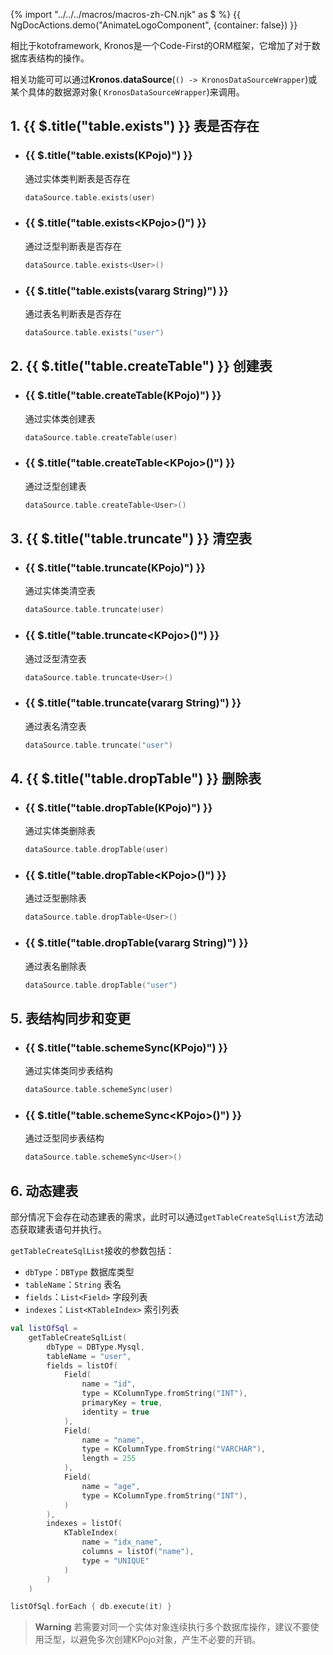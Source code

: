 {% import "../../../macros/macros-zh-CN.njk" as $ %}
{{ NgDocActions.demo("AnimateLogoComponent", {container: false}) }}

相比于kotoframework, Kronos是一个Code-First的ORM框架，它增加了对于数据库表结构的操作。

相关功能可可以通过**Kronos.dataSource**(`() -> KronosDataSourceWrapper`)或某个具体的数据源对象(
`KronosDataSourceWrapper`)来调用。

## 1. {{ $.title("table.exists") }} 表是否存在

- ### {{ $.title("table.exists(KPojo)") }}

  通过实体类判断表是否存在

  ```kotlin
  dataSource.table.exists(user)
  ```

- ### {{ $.title("table.exists&lt;KPojo&gt;()") }}

  通过泛型判断表是否存在

   ```kotlin
   dataSource.table.exists<User>()
   ```

- ### {{ $.title("table.exists(vararg String)") }}

  通过表名判断表是否存在

   ```kotlin
   dataSource.table.exists("user")
   ```

## 2. {{ $.title("table.createTable") }} 创建表

- ### {{ $.title("table.createTable(KPojo)") }}

  通过实体类创建表

   ```kotlin
   dataSource.table.createTable(user)
   ```

- ### {{ $.title("table.createTable&lt;KPojo&gt;()") }}

  通过泛型创建表

   ```kotlin
   dataSource.table.createTable<User>()
   ```

## 3. {{ $.title("table.truncate") }} 清空表

- ### {{ $.title("table.truncate(KPojo)") }}

  通过实体类清空表

   ```kotlin
   dataSource.table.truncate(user)
   ```

- ### {{ $.title("table.truncate&lt;KPojo&gt;()") }}

  通过泛型清空表

   ```kotlin
   dataSource.table.truncate<User>()
   ```

- ### {{ $.title("table.truncate(vararg String)") }}

  通过表名清空表

   ```kotlin
   dataSource.table.truncate("user")
   ```

## 4. {{ $.title("table.dropTable") }} 删除表

- ### {{ $.title("table.dropTable(KPojo)") }}

  通过实体类删除表

   ```kotlin
   dataSource.table.dropTable(user)
   ```

- ### {{ $.title("table.dropTable&lt;KPojo&gt;()") }}

  通过泛型删除表

    ```kotlin
    dataSource.table.dropTable<User>()
    ```

- ### {{ $.title("table.dropTable(vararg String)") }}

  通过表名删除表

    ```kotlin
    dataSource.table.dropTable("user")
    ```

## 5. 表结构同步和变更

- ### {{ $.title("table.schemeSync(KPojo)") }}

  通过实体类同步表结构

   ```kotlin
   dataSource.table.schemeSync(user)
   ```

- ### {{ $.title("table.schemeSync&lt;KPojo&gt;()") }}

  通过泛型同步表结构

     ```kotlin
     dataSource.table.schemeSync<User>()
     ```

## 6. 动态建表

部分情况下会存在动态建表的需求，此时可以通过`getTableCreateSqlList`方法动态获取建表语句并执行。

`getTableCreateSqlList`接收的参数包括：

- `dbType`：`DBType` 数据库类型
- `tableName`：`String` 表名
- `fields`：`List<Field>` 字段列表
- `indexes`：`List<KTableIndex>` 索引列表

```kotlin name="demo" icon="kotlin" {2,31}
val listOfSql =
    getTableCreateSqlList(
        dbType = DBType.Mysql,
        tableName = "user",
        fields = listOf(
            Field(
                name = "id",
                type = KColumnType.fromString("INT"),
                primaryKey = true,
                identity = true
            ),
            Field(
                name = "name",
                type = KColumnType.fromString("VARCHAR"),
                length = 255
            ),
            Field(
                name = "age",
                type = KColumnType.fromString("INT"),
            )
        ),
        indexes = listOf(
            KTableIndex(
                name = "idx_name",
                columns = listOf("name"),
                type = "UNIQUE"
            )
        )
    )

listOfSql.forEach { db.execute(it) }
```

> **Warning**
> 若需要对同一个实体对象连续执行多个数据库操作，建议不要使用泛型，以避免多次创建KPojo对象，产生不必要的开销。
